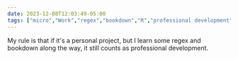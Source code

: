 ```yaml
---
date: 2023-12-08T12:03:49-05:00
tags: ["micro","Work","regex","bookdown","R","professional development"]
---
```

My rule is that if it's a personal project, but I learn some regex and bookdown along the way, it still counts as professional development.